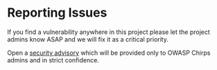 # Reporting Issues

If you find a vulnerability anywhere in this project please let the project admins know ASAP and we will fix it as a critical priority.

Open a [security advisory](https://github.com/mantiumai/chirps/security/advisories/new) which will be provided only to OWASP Chirps admins and in strict confidence.
